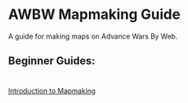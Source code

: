 # AWBW Mapmaking Guide
A guide for making maps on Advance Wars By Web.

## Beginner Guides:
#
[Introduction to Mapmaking](itm.md)